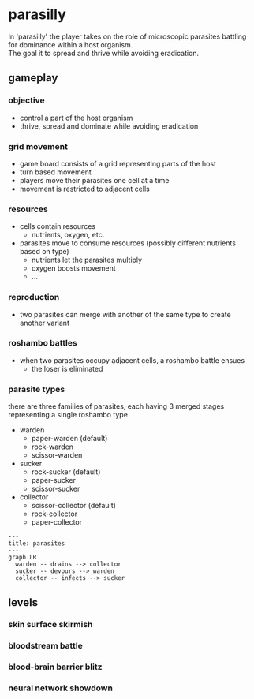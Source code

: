 # parasilly

In 'parasilly' the player takes on the role of microscopic parasites battling for dominance within a host organism.  
The goal it to spread and thrive while avoiding eradication.

## gameplay

### objective

- control a part of the host organism
- thrive, spread and dominate while avoiding eradication

### grid movement

- game board consists of a grid representing parts of the host
- turn based movement
- players move their parasites one cell at a time
- movement is restricted to adjacent cells

### resources

- cells contain resources
  - nutrients, oxygen, etc.
- parasites move to consume resources (possibly different nutrients based on type)
  - nutrients let the parasites multiply
  - oxygen boosts movement
  - ...

### reproduction

- two parasites can merge with another of the same type to create another variant

### roshambo battles

- when two parasites occupy adjacent cells, a roshambo battle ensues
  - the loser is eliminated

### parasite types

there are three families of parasites, each having 3 merged stages representing a single roshambo type

- warden
  - paper-warden (default)
  - rock-warden
  - scissor-warden
- sucker
  - rock-sucker (default)
  - paper-sucker
  - scissor-sucker
- collector
  - scissor-collector (default)
  - rock-collector
  - paper-collector

```mermaid
---
title: parasites
---
graph LR
  warden -- drains --> collector
  sucker -- devours --> warden
  collector -- infects --> sucker
```

## levels

### skin surface skirmish

### bloodstream battle

### blood-brain barrier blitz

### neural network showdown
